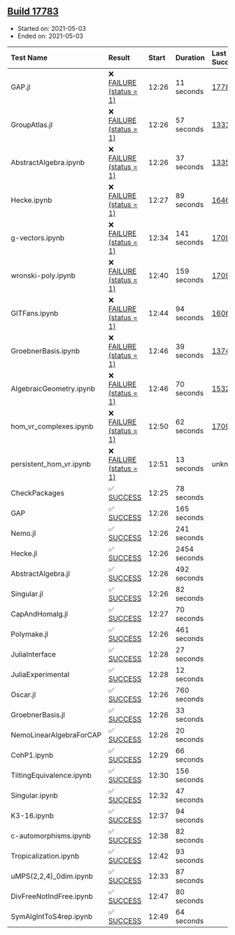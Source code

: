 ## [Build 17783](https://oscarci.mathematik.uni-kl.de/job/oscar/17783/)

* Started on: 2021-05-03
* Ended on: 2021-05-03

| Test Name    | Result | Start | Duration | Last Success | First Failure |
|:-------------|:-------|:------|:---------|:-------------|:--------------|
| GAP.jl | ❌ [FAILURE (status = 1)](https://oscarci.mathematik.uni-kl.de/job/oscar/17783/artifact/logs/build-17783/GAP.jl.log) | 12:26 | 11 seconds | [17782](https://oscarci.mathematik.uni-kl.de/job/oscar/17782/) | [17783](https://oscarci.mathematik.uni-kl.de/job/oscar/17783/) |
| GroupAtlas.jl | ❌ [FAILURE (status = 1)](https://oscarci.mathematik.uni-kl.de/job/oscar/17783/artifact/logs/build-17783/GroupAtlas.jl.log) | 12:26 | 57 seconds | [13311](https://oscarci.mathematik.uni-kl.de/job/oscar/13311/) | [13312](https://oscarci.mathematik.uni-kl.de/job/oscar/13312/) |
| AbstractAlgebra.ipynb | ❌ [FAILURE (status = 1)](https://oscarci.mathematik.uni-kl.de/job/oscar/17783/artifact/logs/build-17783/AbstractAlgebra.ipynb.log) | 12:26 | 37 seconds | [13355](https://oscarci.mathematik.uni-kl.de/job/oscar/13355/) | [13356](https://oscarci.mathematik.uni-kl.de/job/oscar/13356/) |
| Hecke.ipynb | ❌ [FAILURE (status = 1)](https://oscarci.mathematik.uni-kl.de/job/oscar/17783/artifact/logs/build-17783/Hecke.ipynb.log) | 12:27 | 89 seconds | [16463](https://oscarci.mathematik.uni-kl.de/job/oscar/16463/) | [16464](https://oscarci.mathematik.uni-kl.de/job/oscar/16464/) |
| g-vectors.ipynb | ❌ [FAILURE (status = 1)](https://oscarci.mathematik.uni-kl.de/job/oscar/17783/artifact/logs/build-17783/g-vectors.ipynb.log) | 12:34 | 141 seconds | [17099](https://oscarci.mathematik.uni-kl.de/job/oscar/17099/) | [17100](https://oscarci.mathematik.uni-kl.de/job/oscar/17100/) |
| wronski-poly.ipynb | ❌ [FAILURE (status = 1)](https://oscarci.mathematik.uni-kl.de/job/oscar/17783/artifact/logs/build-17783/wronski-poly.ipynb.log) | 12:40 | 159 seconds | [17098](https://oscarci.mathematik.uni-kl.de/job/oscar/17098/) | [17099](https://oscarci.mathematik.uni-kl.de/job/oscar/17099/) |
| GITFans.ipynb | ❌ [FAILURE (status = 1)](https://oscarci.mathematik.uni-kl.de/job/oscar/17783/artifact/logs/build-17783/GITFans.ipynb.log) | 12:44 | 94 seconds | [16068](https://oscarci.mathematik.uni-kl.de/job/oscar/16068/) | [16069](https://oscarci.mathematik.uni-kl.de/job/oscar/16069/) |
| GroebnerBasis.ipynb | ❌ [FAILURE (status = 1)](https://oscarci.mathematik.uni-kl.de/job/oscar/17783/artifact/logs/build-17783/GroebnerBasis.ipynb.log) | 12:46 | 39 seconds | [13748](https://oscarci.mathematik.uni-kl.de/job/oscar/13748/) | [13749](https://oscarci.mathematik.uni-kl.de/job/oscar/13749/) |
| AlgebraicGeometry.ipynb | ❌ [FAILURE (status = 1)](https://oscarci.mathematik.uni-kl.de/job/oscar/17783/artifact/logs/build-17783/AlgebraicGeometry.ipynb.log) | 12:46 | 70 seconds | [15322](https://oscarci.mathematik.uni-kl.de/job/oscar/15322/) | [15323](https://oscarci.mathematik.uni-kl.de/job/oscar/15323/) |
| hom_vr_complexes.ipynb | ❌ [FAILURE (status = 1)](https://oscarci.mathematik.uni-kl.de/job/oscar/17783/artifact/logs/build-17783/hom_vr_complexes.ipynb.log) | 12:50 | 62 seconds | [17099](https://oscarci.mathematik.uni-kl.de/job/oscar/17099/) | [17100](https://oscarci.mathematik.uni-kl.de/job/oscar/17100/) |
| persistent_hom_vr.ipynb | ❌ [FAILURE (status = 1)](https://oscarci.mathematik.uni-kl.de/job/oscar/17783/artifact/logs/build-17783/persistent_hom_vr.ipynb.log) | 12:51 | 13 seconds | unknown | unknown |
| CheckPackages | ✅ [SUCCESS](https://oscarci.mathematik.uni-kl.de/job/oscar/17783/artifact/logs/build-17783/CheckPackages.log) | 12:25 | 78 seconds |  |  |
| GAP | ✅ [SUCCESS](https://oscarci.mathematik.uni-kl.de/job/oscar/17783/artifact/logs/build-17783/GAP.log) | 12:26 | 165 seconds |  |  |
| Nemo.jl | ✅ [SUCCESS](https://oscarci.mathematik.uni-kl.de/job/oscar/17783/artifact/logs/build-17783/Nemo.jl.log) | 12:26 | 241 seconds |  |  |
| Hecke.jl | ✅ [SUCCESS](https://oscarci.mathematik.uni-kl.de/job/oscar/17783/artifact/logs/build-17783/Hecke.jl.log) | 12:26 | 2454 seconds |  |  |
| AbstractAlgebra.jl | ✅ [SUCCESS](https://oscarci.mathematik.uni-kl.de/job/oscar/17783/artifact/logs/build-17783/AbstractAlgebra.jl.log) | 12:26 | 492 seconds |  |  |
| Singular.jl | ✅ [SUCCESS](https://oscarci.mathematik.uni-kl.de/job/oscar/17783/artifact/logs/build-17783/Singular.jl.log) | 12:26 | 82 seconds |  |  |
| CapAndHomalg.jl | ✅ [SUCCESS](https://oscarci.mathematik.uni-kl.de/job/oscar/17783/artifact/logs/build-17783/CapAndHomalg.jl.log) | 12:27 | 70 seconds |  |  |
| Polymake.jl | ✅ [SUCCESS](https://oscarci.mathematik.uni-kl.de/job/oscar/17783/artifact/logs/build-17783/Polymake.jl.log) | 12:26 | 461 seconds |  |  |
| JuliaInterface | ✅ [SUCCESS](https://oscarci.mathematik.uni-kl.de/job/oscar/17783/artifact/logs/build-17783/JuliaInterface.log) | 12:28 | 27 seconds |  |  |
| JuliaExperimental | ✅ [SUCCESS](https://oscarci.mathematik.uni-kl.de/job/oscar/17783/artifact/logs/build-17783/JuliaExperimental.log) | 12:28 | 12 seconds |  |  |
| Oscar.jl | ✅ [SUCCESS](https://oscarci.mathematik.uni-kl.de/job/oscar/17783/artifact/logs/build-17783/Oscar.jl.log) | 12:26 | 760 seconds |  |  |
| GroebnerBasis.jl | ✅ [SUCCESS](https://oscarci.mathematik.uni-kl.de/job/oscar/17783/artifact/logs/build-17783/GroebnerBasis.jl.log) | 12:26 | 33 seconds |  |  |
| NemoLinearAlgebraForCAP | ✅ [SUCCESS](https://oscarci.mathematik.uni-kl.de/job/oscar/17783/artifact/logs/build-17783/NemoLinearAlgebraForCAP.log) | 12:26 | 20 seconds |  |  |
| CohP1.ipynb | ✅ [SUCCESS](https://oscarci.mathematik.uni-kl.de/job/oscar/17783/artifact/logs/build-17783/CohP1.ipynb.log) | 12:29 | 66 seconds |  |  |
| TiltingEquivalence.ipynb | ✅ [SUCCESS](https://oscarci.mathematik.uni-kl.de/job/oscar/17783/artifact/logs/build-17783/TiltingEquivalence.ipynb.log) | 12:30 | 156 seconds |  |  |
| Singular.ipynb | ✅ [SUCCESS](https://oscarci.mathematik.uni-kl.de/job/oscar/17783/artifact/logs/build-17783/Singular.ipynb.log) | 12:32 | 47 seconds |  |  |
| K3-16.ipynb | ✅ [SUCCESS](https://oscarci.mathematik.uni-kl.de/job/oscar/17783/artifact/logs/build-17783/K3-16.ipynb.log) | 12:37 | 94 seconds |  |  |
| c-automorphisms.ipynb | ✅ [SUCCESS](https://oscarci.mathematik.uni-kl.de/job/oscar/17783/artifact/logs/build-17783/c-automorphisms.ipynb.log) | 12:38 | 82 seconds |  |  |
| Tropicalization.ipynb | ✅ [SUCCESS](https://oscarci.mathematik.uni-kl.de/job/oscar/17783/artifact/logs/build-17783/Tropicalization.ipynb.log) | 12:42 | 93 seconds |  |  |
| uMPS(2,2,4)_0dim.ipynb | ✅ [SUCCESS](https://oscarci.mathematik.uni-kl.de/job/oscar/17783/artifact/logs/build-17783/uMPS-2-2-4-_0dim.ipynb.log) | 12:33 | 87 seconds |  |  |
| DivFreeNotIndFree.ipynb | ✅ [SUCCESS](https://oscarci.mathematik.uni-kl.de/job/oscar/17783/artifact/logs/build-17783/DivFreeNotIndFree.ipynb.log) | 12:47 | 80 seconds |  |  |
| SymAlgIntToS4rep.ipynb | ✅ [SUCCESS](https://oscarci.mathematik.uni-kl.de/job/oscar/17783/artifact/logs/build-17783/SymAlgIntToS4rep.ipynb.log) | 12:49 | 64 seconds |  |  |
